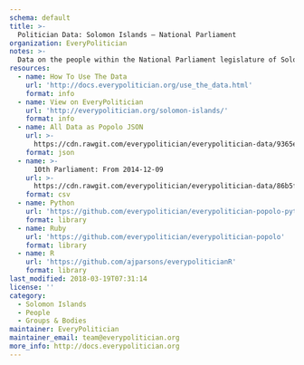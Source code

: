 ```yaml
---
schema: default
title: >-
  Politician Data: Solomon Islands — National Parliament
organization: EveryPolitician
notes: >-
  Data on the people within the National Parliament legislature of Solomon Islands.
resources:
  - name: How To Use The Data
    url: 'http://docs.everypolitician.org/use_the_data.html'
    format: info
  - name: View on EveryPolitician
    url: 'http://everypolitician.org/solomon-islands/'
    format: info
  - name: All Data as Popolo JSON
    url: >-
      https://cdn.rawgit.com/everypolitician/everypolitician-data/9365ef6d696db079738e911135039704257c9a01/data/Solomon_Islands/Parliament/ep-popolo-v1.0.json
    format: json
  - name: >-
      10th Parliament: From 2014-12-09
    url: >-
      https://cdn.rawgit.com/everypolitician/everypolitician-data/86b5f72e810e2dd0ec572bd089cbda3622d4b7a7/data/Solomon_Islands/Parliament/term-10.csv
    format: csv
  - name: Python
    url: 'https://github.com/everypolitician/everypolitician-popolo-python'
    format: library
  - name: Ruby
    url: 'https://github.com/everypolitician/everypolitician-popolo'
    format: library
  - name: R
    url: 'https://github.com/ajparsons/everypoliticianR'
    format: library
last_modified: 2018-03-19T07:31:14
license: ''
category:
  - Solomon Islands
  - People
  - Groups & Bodies
maintainer: EveryPolitician
maintainer_email: team@everypolitician.org
more_info: http://docs.everypolitician.org
---
```

